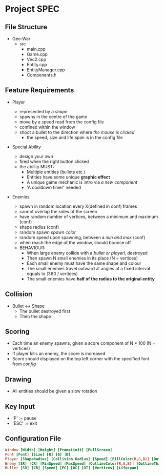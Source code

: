 # Project SPEC

## File Structure

- Geo-War
    - src
        - main.cpp
        - Game.cpp
        - Vec2.cpp
        - Entity.cpp
        - EntityManager.cpp
        - Components.h

## Feature Requirements

- Player
    - represented by a *shape*
    - spawns in the centre of the game
    - move by a speed read from the config file
    - confined within the window
    - shoot a bullet to the direction where *the mouse is clicked*
        - the speed, size and life span is in the config file


- Special Ability
    - design your own
    - fired when the right button clicked
    - the ability MUST:
        - Multiple entities (bullets etc.)
        - Entities have some unique **graphic effect**
        - A unique game mechanic is intro via *a new component*
        - 'A cooldown timer' needed

- Enemies
    - spawn in random location every X(defined in conf) frames
    - cannot overlap the sides of the screen
    - have random number of vertices, between a minimum and maximum (conf)
    - shape radius (conf)
    - random spawn *spawn color*
    - random speed upon spawning, between a *min and max* (conf)
    - when reach the edge of the window, should bounce off  
    - BEHAVIOUR:
        - When large enemy collide with a *bullet or playerl*, destroyed
        - Then spawn N small enemies in its place (N = vertices)
        - Each small enemy must have the same shape and colour
        - The small enemies travel outward at angles at a fixed interval equals to (360 / vertices)
        - The small enemies have **half of the radius to the original entity**

## Collision

- Bullet <-> Shape
    - The bullet destroyed first
    - Then the shape

## Scoring

- Each time an enemy spawns, given a score component of N * 100 (N = vertices)
- If player kills an enemy, the score is increased
- Score should displayed on the top left corner with the specified font from *config*

## Drawing

- All entities should be given a slow rotation

## Key Input
- 'P' := pause
- 'ESC' := exit

## Configuration File

```conf
Window [Width] [Height] [FrameLimit] [FullScreen]
Font [Font] [Size] [R] [G] [B]
Player [ShapeRadius] [Collision Radius] [Speed] [FillColor(R,G,B)] [OutlineColor(R,G,B)] [OutlineThickness] [ShapeVertices(N)]
Enemy [SR] [CR] [MinSpeed] [MaxSpeed] [OutlineColor(R,G,B)] [OutlineThickness] [MinVertices] [MaxVertices] [SmallShapeLifespan] [SpawnInterval(Frame:int)]
Bullet [SR] [CR] [Speed] [FC] [OC] [OT] [Vertices] [Lifespan]
```

